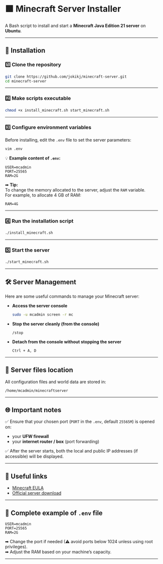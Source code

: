 # 🟩 Minecraft Server Installer

A Bash script to install and start a **Minecraft Java Edition 21 server** on **Ubuntu**.

---

## 🚀 Installation

### 1️⃣ Clone the repository

```bash
git clone https://github.com/jokikj/minecraft-server.git
cd minecraft-server
```

---

### 2️⃣ Make scripts executable

```bash
chmod +x install_minecraft.sh start_minecraft.sh
```

---

### 3️⃣ Configure environment variables

Before installing, edit the `.env` file to set the server parameters:

```bash
vim .env
```

💡 **Example content of `.env`:**
```
USER=mcadmin
PORT=25565
RAM=2G
```

➡ **Tip:**  
To change the memory allocated to the server, adjust the `RAM` variable.  
For example, to allocate 4 GB of RAM:
```
RAM=4G
```

---

### 4️⃣ Run the installation script

```bash
./install_minecraft.sh
```

---

### 5️⃣ Start the server

```bash
./start_minecraft.sh
```

---

## 🛠 Server Management

Here are some useful commands to manage your Minecraft server:

- **Access the server console**
  ```bash
  sudo -u mcadmin screen -r mc
  ```

- **Stop the server cleanly (from the console)**
  ```
  /stop
  ```

- **Detach from the console without stopping the server**
  ```
  Ctrl + A, D
  ```

---

## 📂 Server files location

All configuration files and world data are stored in:

```
/home/mcadmin/minecraftserver
```

---

## 🌐 Important notes

✅ Ensure that your chosen port (`PORT` in the `.env`, default `25565M`) is opened on:  
- your **UFW firewall**  
- your **internet router / box** (port forwarding)

✅ After the server starts, both the local and public IP addresses (if accessible) will be displayed.

---

## 📎 Useful links

- [Minecraft EULA](https://aka.ms/MinecraftEULA)
- [Official server download](https://www.minecraft.net/en-us/download/server)

---

## 📝 Complete example of `.env` file

```
USER=mcadmin
PORT=25565
RAM=2G
```
➡ Change the port if needed (⚠ avoid ports below 1024 unless using root privileges).  
➡ Adjust the RAM based on your machine’s capacity.

---
